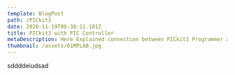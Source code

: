 ```yaml
---
template: BlogPost
path: /PICkit3
date: 2020-11-19T06:38:11.181Z
title: PICkit3 with PIC Controller
metaDescription: Here Explained connection between PICkit3 Programmer and PIC Microcontroller
thumbnail: /assets/01MPLAB.jpg
---
```

sddddeiudsad
